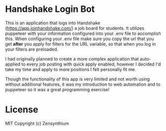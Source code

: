 # Handshake Login Bot
This is an application that logs into Handshake (https://app.joinhandshake.com/) a job board for students. It utilizes puppeteer with your information configured into your .env file to accomplish this. When configuring your .env file make sure you copy the url that you get **after** you apply for filters for the URL variable, so that when you log in your filters are preloaded.

I had originally planned to create a more complex application that auto-applied to every job posting with quick apply enabled, however I decided I'd take my time and apply to more positions I felt personally fit me.

Though the functionality of this app is very limited and not worth using without additional features, it was my introduction to web automation and to puppeteer so it was a great programming exercise!

# License
MIT
Copyright (c) Zensynthium